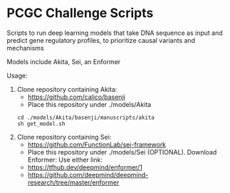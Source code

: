 # PCGC Challenge Scripts
 Scripts to run deep learning models that take DNA sequence as input and predict gene regulatory profiles, to prioritize causal variants and mechanisms

Models include Akita, Sei, an Enformer


Usage:
1. Clone repository containing Akita:
	* https://github.com/calico/basenji
	* Place this repository under ./models/Akita
	``` 
	cd ./models/Akita/basenji/manuscripts/akita
	sh get_model.sh
	```
2. Clone repository containing Sei:
	* https://github.com/FunctionLab/sei-framework
	* Place this repository under ./models/Sei
(OPTIONAL). Download Enformer:
	Use either link:
	* https://tfhub.dev/deepmind/enformer/1
	* https://github.com/deepmind/deepmind-research/tree/master/enformer







